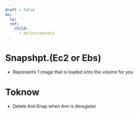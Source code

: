 ```yaml
---
draft : false
mx:
  lp:
  ref:
    child:
      - definition/ec2
---
```


# Snapshpt.(Ec2 or Ebs)
- Represents 1 image that is loaded onto the volume for you
# Toknow
- Delete Ami:Snap when Ami is deregister
